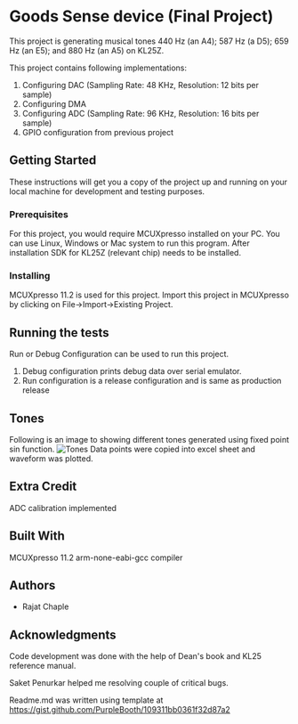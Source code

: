# Goods Sense device (Final Project)

This project is generating musical tones 440 Hz (an A4); 587 Hz (a D5); 659 Hz (an E5); and 880 Hz (an A5) on KL25Z.

This project contains following implementations:

1. Configuring DAC (Sampling Rate: 48 KHz, Resolution: 12 bits per sample)
2. Configuring DMA
3. Configuring ADC (Sampling Rate: 96 KHz, Resolution: 16 bits per sample)
4. GPIO configuration from previous project


## Getting Started
These instructions will get you a copy of the project up and running on your local machine for development and testing purposes.

### Prerequisites
For this project, you would require MCUXpresso installed on your PC. You can use Linux, Windows or Mac system to run this program. After installation SDK for KL25Z (relevant chip) needs to be installed.

### Installing
MCUXpresso 11.2 is used for this project. Import this project in MCUXpresso by clicking on File->Import->Existing Project.

## Running the tests
Run or Debug Configuration can be used to run this project. 
1. Debug configuration prints debug data over serial emulator.
2. Run configuration is a release configuration and is same as production release

## Tones
Following is an image to showing different tones generated using fixed point sin function.
![Tones](screenshots/tones.JPG)
Data points were copied into excel sheet and waveform was plotted.

## Extra Credit
ADC calibration implemented


## Built With
MCUXpresso 11.2
arm-none-eabi-gcc compiler

## Authors
* Rajat Chaple

## Acknowledgments
Code development was done with the help of Dean's book and KL25 reference manual.

Saket Penurkar helped me resolving couple of critical bugs.

Readme.md was written using template at
https://gist.github.com/PurpleBooth/109311bb0361f32d87a2



